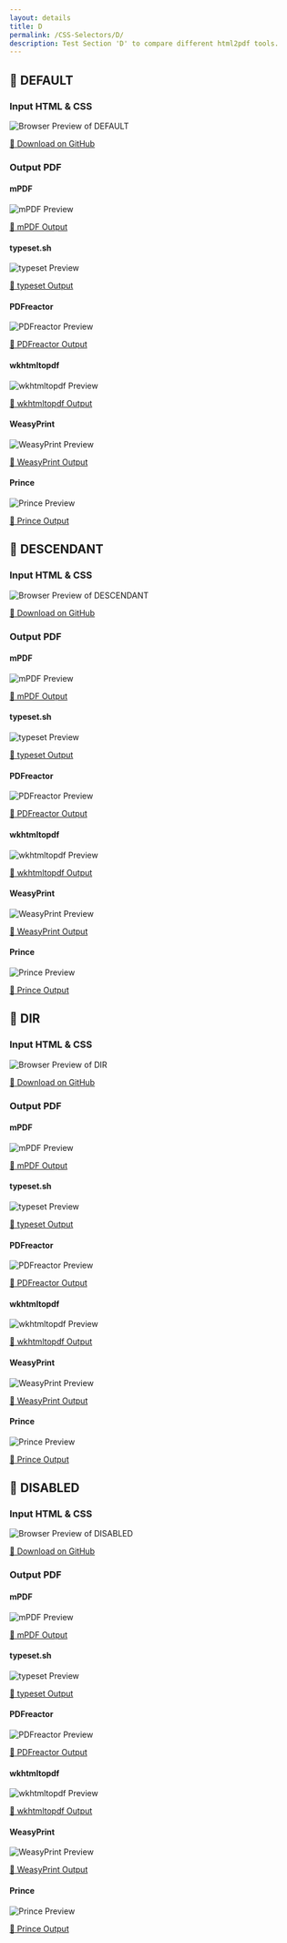 ```yaml
---
layout: details
title: D
permalink: /CSS-Selectors/D/
description: Test Section 'D' to compare different html2pdf tools.
---
```




## 🔬 DEFAULT

### Input HTML & CSS

<div class="browser-mockup with-url">
    <div>
        <img src="/{{ page.path }}/../browser_screenshot__html_CSS_Selectors_D_default.html.pdf.png" alt="Browser Preview of DEFAULT" />
    </div>
</div>
<p>
    <a href="https://raw.githubusercontent.com/azettl/compare.html2pdf.tools/master//html/CSS%20Selectors/D/default.html" target="_blank" rel="noopener">📄 Download on GitHub</a>
</p>

### Output PDF

<div class="details-boxes">
    <div>
        <h4>mPDF</h4>
        <img src="/{{ page.path }}/../mpdf__html_CSS_Selectors_D_default.html.png" alt="mPDF Preview" />
        <p>
            <a href="/{{ page.path }}/../mpdf__html_CSS_Selectors_D_default.html.pdf" target="_blank">📕 mPDF Output</a>
        </p>
    </div>
    <div>
        <h4>typeset.sh</h4>
        <img src="/{{ page.path }}/../typeset__html_CSS_Selectors_D_default.html.png" alt="typeset Preview" />
        <p>
            <a href="/{{ page.path }}/../typeset__html_CSS_Selectors_D_default.html.pdf" target="_blank">📕 typeset Output</a>
        </p>
    </div>
    <div>
        <h4>PDFreactor</h4>
        <img src="/{{ page.path }}/../pdfreactor__html_CSS_Selectors_D_default.html.png" alt="PDFreactor Preview" />
        <p>
            <a href="/{{ page.path }}/../pdfreactor__html_CSS_Selectors_D_default.html.pdf" target="_blank">📕 PDFreactor Output</a>
        </p>
    </div>
    <div>
        <h4>wkhtmltopdf</h4>
        <img src="/{{ page.path }}/../wkhtmltopdf__html_CSS_Selectors_D_default.html.png" alt="wkhtmltopdf Preview" />
        <p>
            <a href="/{{ page.path }}/../wkhtmltopdf__html_CSS_Selectors_D_default.html.pdf" target="_blank">📕 wkhtmltopdf Output</a>
        </p>
    </div>
    <div>
        <h4>WeasyPrint</h4>
        <img src="/{{ page.path }}/../weasyprint__html_CSS_Selectors_D_default.html.png" alt="WeasyPrint Preview" />
        <p>
            <a href="/{{ page.path }}/../weasyprint__html_CSS_Selectors_D_default.html.pdf" target="_blank">📕 WeasyPrint Output</a>
        </p>
    </div>
    <div>
        <h4>Prince</h4>
        <img src="/{{ page.path }}/../princexml__html_CSS_Selectors_D_default.html.png" alt="Prince Preview" />
        <p>
            <a href="/{{ page.path }}/../princexml__html_CSS_Selectors_D_default.html.pdf" target="_blank">📕 Prince Output</a>
        </p>
    </div>
</div>

## 🔬 DESCENDANT

### Input HTML & CSS

<div class="browser-mockup with-url">
    <div>
        <img src="/{{ page.path }}/../browser_screenshot__html_CSS_Selectors_D_descendant.html.pdf.png" alt="Browser Preview of DESCENDANT" />
    </div>
</div>
<p>
    <a href="https://raw.githubusercontent.com/azettl/compare.html2pdf.tools/master//html/CSS%20Selectors/D/descendant.html" target="_blank" rel="noopener">📄 Download on GitHub</a>
</p>

### Output PDF

<div class="details-boxes">
    <div>
        <h4>mPDF</h4>
        <img src="/{{ page.path }}/../mpdf__html_CSS_Selectors_D_descendant.html.png" alt="mPDF Preview" />
        <p>
            <a href="/{{ page.path }}/../mpdf__html_CSS_Selectors_D_descendant.html.pdf" target="_blank">📕 mPDF Output</a>
        </p>
    </div>
    <div>
        <h4>typeset.sh</h4>
        <img src="/{{ page.path }}/../typeset__html_CSS_Selectors_D_descendant.html.png" alt="typeset Preview" />
        <p>
            <a href="/{{ page.path }}/../typeset__html_CSS_Selectors_D_descendant.html.pdf" target="_blank">📕 typeset Output</a>
        </p>
    </div>
    <div>
        <h4>PDFreactor</h4>
        <img src="/{{ page.path }}/../pdfreactor__html_CSS_Selectors_D_descendant.html.png" alt="PDFreactor Preview" />
        <p>
            <a href="/{{ page.path }}/../pdfreactor__html_CSS_Selectors_D_descendant.html.pdf" target="_blank">📕 PDFreactor Output</a>
        </p>
    </div>
    <div>
        <h4>wkhtmltopdf</h4>
        <img src="/{{ page.path }}/../wkhtmltopdf__html_CSS_Selectors_D_descendant.html.png" alt="wkhtmltopdf Preview" />
        <p>
            <a href="/{{ page.path }}/../wkhtmltopdf__html_CSS_Selectors_D_descendant.html.pdf" target="_blank">📕 wkhtmltopdf Output</a>
        </p>
    </div>
    <div>
        <h4>WeasyPrint</h4>
        <img src="/{{ page.path }}/../weasyprint__html_CSS_Selectors_D_descendant.html.png" alt="WeasyPrint Preview" />
        <p>
            <a href="/{{ page.path }}/../weasyprint__html_CSS_Selectors_D_descendant.html.pdf" target="_blank">📕 WeasyPrint Output</a>
        </p>
    </div>
    <div>
        <h4>Prince</h4>
        <img src="/{{ page.path }}/../princexml__html_CSS_Selectors_D_descendant.html.png" alt="Prince Preview" />
        <p>
            <a href="/{{ page.path }}/../princexml__html_CSS_Selectors_D_descendant.html.pdf" target="_blank">📕 Prince Output</a>
        </p>
    </div>
</div>

## 🔬 DIR

### Input HTML & CSS

<div class="browser-mockup with-url">
    <div>
        <img src="/{{ page.path }}/../browser_screenshot__html_CSS_Selectors_D_dir.html.pdf.png" alt="Browser Preview of DIR" />
    </div>
</div>
<p>
    <a href="https://raw.githubusercontent.com/azettl/compare.html2pdf.tools/master//html/CSS%20Selectors/D/dir.html" target="_blank" rel="noopener">📄 Download on GitHub</a>
</p>

### Output PDF

<div class="details-boxes">
    <div>
        <h4>mPDF</h4>
        <img src="/{{ page.path }}/../mpdf__html_CSS_Selectors_D_dir.html.png" alt="mPDF Preview" />
        <p>
            <a href="/{{ page.path }}/../mpdf__html_CSS_Selectors_D_dir.html.pdf" target="_blank">📕 mPDF Output</a>
        </p>
    </div>
    <div>
        <h4>typeset.sh</h4>
        <img src="/{{ page.path }}/../typeset__html_CSS_Selectors_D_dir.html.png" alt="typeset Preview" />
        <p>
            <a href="/{{ page.path }}/../typeset__html_CSS_Selectors_D_dir.html.pdf" target="_blank">📕 typeset Output</a>
        </p>
    </div>
    <div>
        <h4>PDFreactor</h4>
        <img src="/{{ page.path }}/../pdfreactor__html_CSS_Selectors_D_dir.html.png" alt="PDFreactor Preview" />
        <p>
            <a href="/{{ page.path }}/../pdfreactor__html_CSS_Selectors_D_dir.html.pdf" target="_blank">📕 PDFreactor Output</a>
        </p>
    </div>
    <div>
        <h4>wkhtmltopdf</h4>
        <img src="/{{ page.path }}/../wkhtmltopdf__html_CSS_Selectors_D_dir.html.png" alt="wkhtmltopdf Preview" />
        <p>
            <a href="/{{ page.path }}/../wkhtmltopdf__html_CSS_Selectors_D_dir.html.pdf" target="_blank">📕 wkhtmltopdf Output</a>
        </p>
    </div>
    <div>
        <h4>WeasyPrint</h4>
        <img src="/{{ page.path }}/../weasyprint__html_CSS_Selectors_D_dir.html.png" alt="WeasyPrint Preview" />
        <p>
            <a href="/{{ page.path }}/../weasyprint__html_CSS_Selectors_D_dir.html.pdf" target="_blank">📕 WeasyPrint Output</a>
        </p>
    </div>
    <div>
        <h4>Prince</h4>
        <img src="/{{ page.path }}/../princexml__html_CSS_Selectors_D_dir.html.png" alt="Prince Preview" />
        <p>
            <a href="/{{ page.path }}/../princexml__html_CSS_Selectors_D_dir.html.pdf" target="_blank">📕 Prince Output</a>
        </p>
    </div>
</div>

## 🔬 DISABLED

### Input HTML & CSS

<div class="browser-mockup with-url">
    <div>
        <img src="/{{ page.path }}/../browser_screenshot__html_CSS_Selectors_D_disabled.html.pdf.png" alt="Browser Preview of DISABLED" />
    </div>
</div>
<p>
    <a href="https://raw.githubusercontent.com/azettl/compare.html2pdf.tools/master//html/CSS%20Selectors/D/disabled.html" target="_blank" rel="noopener">📄 Download on GitHub</a>
</p>

### Output PDF

<div class="details-boxes">
    <div>
        <h4>mPDF</h4>
        <img src="/{{ page.path }}/../mpdf__html_CSS_Selectors_D_disabled.html.png" alt="mPDF Preview" />
        <p>
            <a href="/{{ page.path }}/../mpdf__html_CSS_Selectors_D_disabled.html.pdf" target="_blank">📕 mPDF Output</a>
        </p>
    </div>
    <div>
        <h4>typeset.sh</h4>
        <img src="/{{ page.path }}/../typeset__html_CSS_Selectors_D_disabled.html.png" alt="typeset Preview" />
        <p>
            <a href="/{{ page.path }}/../typeset__html_CSS_Selectors_D_disabled.html.pdf" target="_blank">📕 typeset Output</a>
        </p>
    </div>
    <div>
        <h4>PDFreactor</h4>
        <img src="/{{ page.path }}/../pdfreactor__html_CSS_Selectors_D_disabled.html.png" alt="PDFreactor Preview" />
        <p>
            <a href="/{{ page.path }}/../pdfreactor__html_CSS_Selectors_D_disabled.html.pdf" target="_blank">📕 PDFreactor Output</a>
        </p>
    </div>
    <div>
        <h4>wkhtmltopdf</h4>
        <img src="/{{ page.path }}/../wkhtmltopdf__html_CSS_Selectors_D_disabled.html.png" alt="wkhtmltopdf Preview" />
        <p>
            <a href="/{{ page.path }}/../wkhtmltopdf__html_CSS_Selectors_D_disabled.html.pdf" target="_blank">📕 wkhtmltopdf Output</a>
        </p>
    </div>
    <div>
        <h4>WeasyPrint</h4>
        <img src="/{{ page.path }}/../weasyprint__html_CSS_Selectors_D_disabled.html.png" alt="WeasyPrint Preview" />
        <p>
            <a href="/{{ page.path }}/../weasyprint__html_CSS_Selectors_D_disabled.html.pdf" target="_blank">📕 WeasyPrint Output</a>
        </p>
    </div>
    <div>
        <h4>Prince</h4>
        <img src="/{{ page.path }}/../princexml__html_CSS_Selectors_D_disabled.html.png" alt="Prince Preview" />
        <p>
            <a href="/{{ page.path }}/../princexml__html_CSS_Selectors_D_disabled.html.pdf" target="_blank">📕 Prince Output</a>
        </p>
    </div>
</div>


